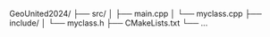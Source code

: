 GeoUnited2024/
├── src/
│   ├── main.cpp
│   └── myclass.cpp
├── include/
│   └── myclass.h
├── CMakeLists.txt
└── ...